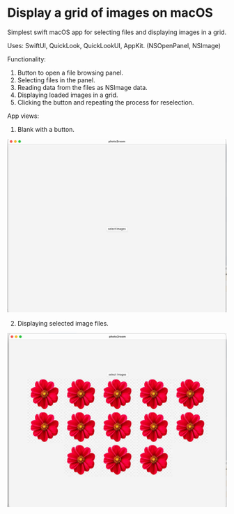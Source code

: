 # Display a grid of images on macOS
Simplest swift macOS app for selecting files and displaying images in a grid.

Uses: SwiftUI, QuickLook, QuickLookUI, AppKit. (NSOpenPanel, NSImage)

Functionality:
1. Button to open a file browsing panel.
2. Selecting files in the panel.
2. Reading data from the files as NSImage data.
3. Displaying loaded images in a grid.
4. Clicking the button and repeating the process for reselection. 

App views:
1. Blank with a button.

![screenshot](images/view_1.png)

2. Displaying selected image files.

![screenshot](images/view_2.png)
